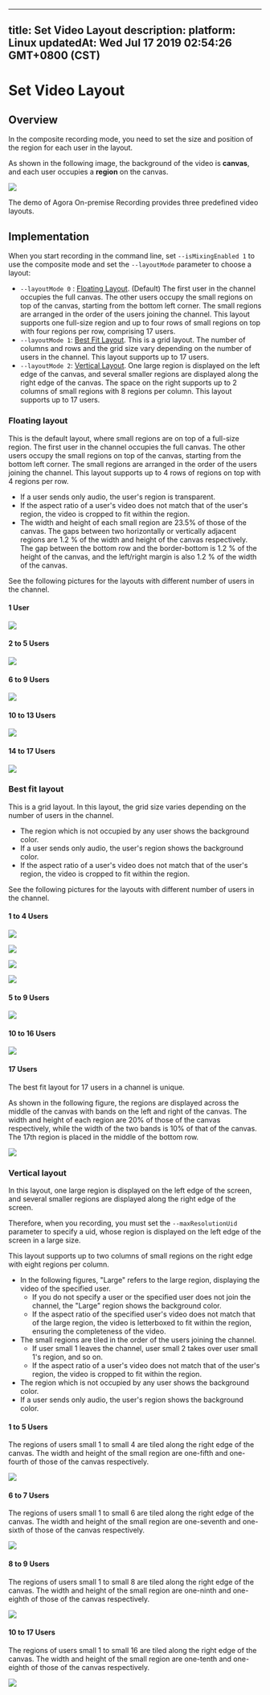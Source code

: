 
---
title: Set Video Layout
description: 
platform: Linux
updatedAt: Wed Jul 17 2019 02:54:26 GMT+0800 (CST)
---
# Set Video Layout
## Overview
In the composite recording mode, you need to set the size and position of the region for each user in the layout.

As shown in the following image, the background of the video is **canvas**, and each user occupies a **region** on the canvas.

![](https://web-cdn.agora.io/docs-files/1562927420353)

The demo of Agora On-premise Recording provides three predefined video layouts.

## Implementation

When you start recording in the command line, set `--isMixingEnabled 1`  to use the composite mode and set the `--layoutMode` parameter to choose a layout:

- `--layoutMode 0` : [Floating Layout](#float). (Default) The first user in the channel occupies the full canvas. The other users occupy the small regions on top of the canvas, starting from the bottom left corner. The small regions are arranged in the order of the users joining the channel. This layout supports one full-size region and up to four rows of small regions on top with four regions per row, comprising 17 users.
- `--layoutMode 1`: [Best Fit Layout](#bestfit). This is a grid layout. The number of columns and rows and the grid size vary depending on the number of users in the channel. This layout supports up to 17 users.
- `--layoutMode 2`: [Vertical Layout](#vertical). One large region is displayed on the left edge of the canvas, and several smaller regions are displayed along the right edge of the canvas. The space on the right supports up to 2 columns of small regions with 8 regions per column. This layout supports up to 17 users.

### <a name="float"></a>Floating layout

This is the default layout, where small regions are on top of a full-size region. The first user in the channel occupies the full canvas. The other users occupy the small regions on top of the canvas, starting from the bottom left corner. The small regions are arranged in the order of the users joining the channel. This layout supports up to 4 rows of regions on top with 4 regions per row.

- If a user sends only audio, the user's region is transparent.
- If the aspect ratio of a user's video does not match that of the user's region, the video is cropped to fit within the region.
- The width and height of each small region are 23.5% of those of the canvas. The gaps between two horizontally or vertically adjacent regions are 1.2 % of the width and height of the canvas respectively. The gap between the bottom row and the border-bottom is 1.2 % of the height of the canvas, and the left/right margin is also 1.2 % of the width of the canvas.

See the following pictures for the layouts with different number of users in the channel.

#### 1 User

![](https://web-cdn.agora.io/docs-files/1560823829265)

#### 2 to 5 Users

![](https://web-cdn.agora.io/docs-files/1560823855095)

#### 6 to 9 Users

![](https://web-cdn.agora.io/docs-files/1560823875104)

#### 10 to 13 Users

![](https://web-cdn.agora.io/docs-files/1560823889282)

#### 14 to 17 Users

![](https://web-cdn.agora.io/docs-files/1560823910236)

### <a name="bestfit"></a>Best fit layout

This is a grid layout. In this layout, the grid size varies depending on the number of users in the channel.

- The region which is not occupied by any user shows the background color.
- If a user sends only audio, the user's region shows the background color.
- If the aspect ratio of a user's video does not match that of the user's region, the video is cropped to fit within the region.

See the following pictures for the layouts with different number of users in the channel.

#### 1 to 4 Users

![](https://web-cdn.agora.io/docs-files/1558062852403)

![](https://web-cdn.agora.io/docs-files/1558063212804)

![](https://web-cdn.agora.io/docs-files/1560824305413)

![](https://web-cdn.agora.io/docs-files/1558063229612)

#### 5 to 9 Users

![](https://web-cdn.agora.io/docs-files/1560824329767)

#### 10 to 16 Users

![](https://web-cdn.agora.io/docs-files/1560824340228)

#### 17 Users

The best fit layout for 17 users in a channel is unique.

As shown in the following figure, the regions are displayed across the middle of the canvas with bands on the left and right of the canvas. The width and height of each region are 20% of those of the canvas respectively, while the width of the two bands is 10% of that of the canvas. The 17th region is placed in the middle of the bottom row.

![](https://web-cdn.agora.io/docs-files/1560824353055)

### <a name="vertical"></a>Vertical layout

In this layout, one large region is displayed on the left edge of the screen, and several smaller regions are displayed along the right edge of the screen.

Therefore, when you recording, you must  set the `--maxResolutionUid` parameter to specify a uid, whose region is displayed on the left edge of the screen in a large size.

This layout supports up to two columns of small regions on the right edge with eight regions per column. 

- In the following figures, "Large" refers to the large region, displaying the video of the specified user. 
	- If you do not specify a user or the specified user does not join the channel, the "Large" region shows the background color.
	- If the aspect ratio of the specified user's video does not match that of the large region, the video is letterboxed to fit within the region, ensuring the completeness of the video.
- The small regions are tiled in the order of the users joining the channel. 
	- If user small 1 leaves the channel, user small 2 takes over user small 1's region, and so on.
	- If the aspect ratio of a user's video does not match that of the user's region, the video is cropped to fit within the region.
- The region which is not occupied by any user shows the background color.
- If a user sends only audio, the user's region shows the background color.

#### 1 to 5 Users

The regions of users small 1 to small 4 are tiled along the right edge of the canvas. The width and height of the small region are one-fifth and one-fourth of those of the canvas respectively.

![](https://web-cdn.agora.io/docs-files/1558060680455)

#### 6 to 7 Users

The regions of users small 1 to small 6 are tiled along the right edge of the canvas. The width and height of the small region are one-seventh and one-sixth of those of the canvas respectively.

![](https://web-cdn.agora.io/docs-files/1558060697541)

#### 8 to 9 Users

The regions of users small 1 to small 8 are tiled along the right edge of the canvas. The width and height of the small region are one-ninth and one-eighth of those of the canvas respectively.

![](https://web-cdn.agora.io/docs-files/1558060714296)

#### 10 to 17 Users

The regions of users small 1 to small 16 are tiled along the right edge of the canvas. The width and height of the small region are one-tenth and one-eighth of those of the canvas respectively.

![](https://web-cdn.agora.io/docs-files/1558060732460)

